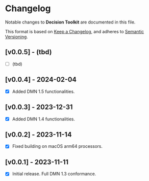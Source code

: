 # Changelog

Notable changes to **Decision Toolkit** are documented in this file.

This format is based on [Keep a Changelog](https://keepachangelog.com/en/1.0.0/),
and adheres to [Semantic Versioning](https://semver.org/spec/v2.0.0.html).

## [v0.0.5] - (tbd)

- [ ] (tbd)

## [v0.0.4] - 2024-02-04

- [x] Added DMN 1.5 functionalities.

## [v0.0.3] - 2023-12-31

- [x] Added DMN 1.4 functionalities.

## [v0.0.2] - 2023-11-14

- [x] Fixed building on macOS arm64 processors.

## [v0.0.1] - 2023-11-11

- [x] Initial release. Full DMN 1.3 conformance.
